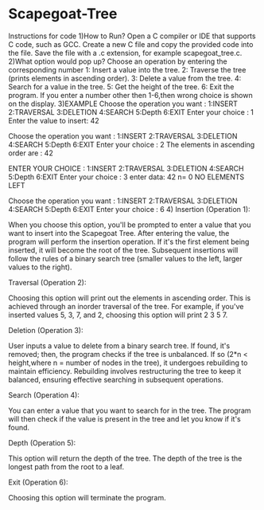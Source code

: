 # Scapegoat-Tree
Instructions for code 
1)How to Run?
  Open a C compiler or IDE that supports C code, such as GCC.
  Create a new C file and copy the provided code into the file.
  Save the file with a .c extension, for example scapegoat_tree.c.
2)What option would pop up?
  Choose an operation by entering the corresponding number
  1: Insert a value into the tree.
  2: Traverse the tree (prints elements in ascending order).
  3: Delete a value from the tree.
  4: Search for a value in the tree.
  5: Get the height of the tree.
  6: Exit the program.
  If you enter a number other then 1-6,then wrong choice is shown on the display.
3)EXAMPLE
 Choose the operation you want :
 1:INSERT
 2:TRAVERSAL
 3:DELETION
 4:SEARCH
 5:Depth
 6:EXIT
 Enter your choice : 1
 Enter the value to insert: 42

 Choose the operation you want :
 1:INSERT
 2:TRAVERSAL
 3:DELETION
 4:SEARCH
 5:Depth
 6:EXIT
 Enter your choice : 2
 The elements in ascending order are : 42

 ENTER YOUR CHOICE :
 1:INSERT
 2:TRAVERSAL
 3:DELETION
 4:SEARCH
 5:Depth
 6:EXIT
 Enter your choice : 3
 enter data: 42
 n= 0
 NO ELEMENTS LEFT

 Choose the operation you want :
 1:INSERT
 2:TRAVERSAL
 3:DELETION
 4:SEARCH
 5:Depth
 6:EXIT
 Enter your choice : 6
4)
Insertion (Operation 1):

When you choose this option, you'll be prompted to enter a value that you want to insert into the Scapegoat Tree.
After entering the value, the program will perform the insertion operation.
If it's the first element being inserted, it will become the root of the tree.
Subsequent insertions will follow the rules of a binary search tree (smaller values to the left, larger values to the right).

Traversal (Operation 2):

Choosing this option will print out the elements in ascending order. This is achieved through an inorder traversal of the tree.
For example, if you've inserted values 5, 3, 7, and 2, choosing this option will print 2 3 5 7.

Deletion (Operation 3):

User inputs a value to delete from a binary search tree. If found, it's removed; then, the program checks if the tree is unbalanced. If so (2*n < height,where n = number of nodes in the tree), it undergoes rebuilding to maintain efficiency. Rebuilding involves restructuring the tree to keep it balanced, ensuring effective searching in subsequent operations.

Search (Operation 4):

You can enter a value that you want to search for in the tree.
The program will then check if the value is present in the tree and let you know if it's found. 

Depth (Operation 5):

This option will return the depth of the tree. The depth of the tree is the longest path from the root to a leaf. 

Exit (Operation 6):

Choosing this option will terminate the program.

